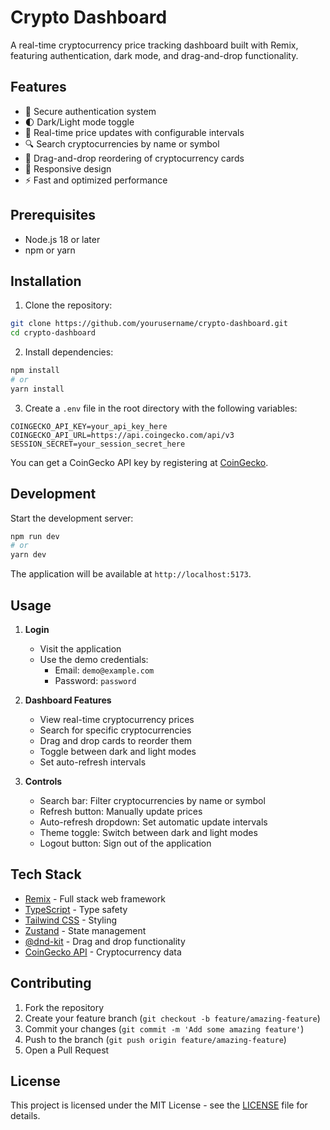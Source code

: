 # Crypto Dashboard

A real-time cryptocurrency price tracking dashboard built with Remix, featuring authentication, dark mode, and drag-and-drop functionality.

## Features

- 🔐 Secure authentication system
- 🌓 Dark/Light mode toggle
- 🔄 Real-time price updates with configurable intervals
- 🔍 Search cryptocurrencies by name or symbol
- 🎯 Drag-and-drop reordering of cryptocurrency cards
- 📱 Responsive design
- ⚡ Fast and optimized performance

## Prerequisites

- Node.js 18 or later
- npm or yarn

## Installation

1. Clone the repository:
```bash
git clone https://github.com/yourusername/crypto-dashboard.git
cd crypto-dashboard
```

2. Install dependencies:
```bash
npm install
# or
yarn install
```

3. Create a `.env` file in the root directory with the following variables:
```env
COINGECKO_API_KEY=your_api_key_here
COINGECKO_API_URL=https://api.coingecko.com/api/v3
SESSION_SECRET=your_session_secret_here
```

You can get a CoinGecko API key by registering at [CoinGecko](https://www.coingecko.com/api/pricing).

## Development

Start the development server:
```bash
npm run dev
# or
yarn dev
```

The application will be available at `http://localhost:5173`.

## Usage

1. **Login**
   - Visit the application
   - Use the demo credentials:
     - Email: `demo@example.com`
     - Password: `password`

2. **Dashboard Features**
   - View real-time cryptocurrency prices
   - Search for specific cryptocurrencies
   - Drag and drop cards to reorder them
   - Toggle between dark and light modes
   - Set auto-refresh intervals

3. **Controls**
   - Search bar: Filter cryptocurrencies by name or symbol
   - Refresh button: Manually update prices
   - Auto-refresh dropdown: Set automatic update intervals
   - Theme toggle: Switch between dark and light modes
   - Logout button: Sign out of the application

## Tech Stack

- [Remix](https://remix.run/) - Full stack web framework
- [TypeScript](https://www.typescriptlang.org/) - Type safety
- [Tailwind CSS](https://tailwindcss.com/) - Styling
- [Zustand](https://github.com/pmndrs/zustand) - State management
- [@dnd-kit](https://dnd-kit.com/) - Drag and drop functionality
- [CoinGecko API](https://www.coingecko.com/api/documentation) - Cryptocurrency data

## Contributing

1. Fork the repository
2. Create your feature branch (`git checkout -b feature/amazing-feature`)
3. Commit your changes (`git commit -m 'Add some amazing feature'`)
4. Push to the branch (`git push origin feature/amazing-feature`)
5. Open a Pull Request

## License

This project is licensed under the MIT License - see the [LICENSE](LICENSE) file for details.

